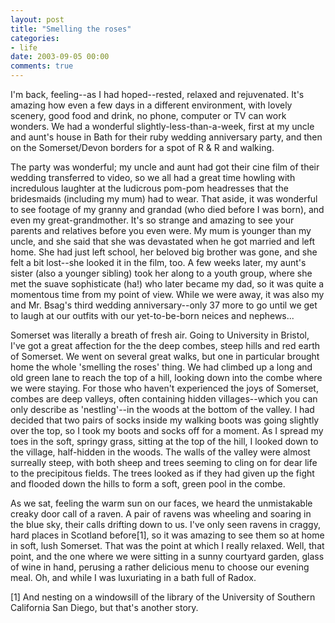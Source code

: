 ```yaml
---
layout: post
title: "Smelling the roses"
categories:
- life
date: 2003-09-05 00:00
comments: true
---
```


<p>I'm back, feeling--as I had hoped--rested, relaxed and rejuvenated. It's amazing how even a few days in a different environment, with lovely scenery, good food and drink, no phone, computer or TV can work wonders. We had a wonderful slightly-less-than-a-week, first at my uncle and aunt's house in Bath for their ruby wedding anniversary party, and then on the Somerset/Devon borders for a spot of R &amp; R and walking.</p>

<p>The party was wonderful; my uncle and aunt had got their cine film of their wedding transferred to video, so we all had a great time howling with incredulous laughter at the ludicrous pom-pom headresses that the bridesmaids (including my mum) had to wear. That aside, it was wonderful to see footage of my granny and grandad (who died before I was born), and even my great-grandmother. It's so strange and amazing to see your parents and relatives before you even were. My mum is younger than my uncle, and she said that she was devastated when he got married and left home. She had just left school, her beloved big brother was gone, and she felt a bit lost--she looked it in the film, too. A few weeks later, my aunt's sister (also a younger sibling) took her along to a youth group, where she met the suave sophisticate (ha!) who later became my dad, so it was quite a momentous time from my point of view. While we were away, it was also my and Mr. Bsag's third wedding anniversary--only 37 more to go until we get to laugh at our outfits with our yet-to-be-born neices and nephews...</p>

<p>Somerset was literally a breath of fresh air. Going to University in Bristol, I've got a great affection for the the deep combes, steep hills and red earth of Somerset. We went on several great walks, but one in particular brought home the whole 'smelling the roses' thing. We had climbed up a long and old green lane to reach the top of a hill, looking down into the combe where we were staying. For those who haven't experienced the joys of Somerset, combes are deep valleys, often containing hidden villages--which you can only describe as 'nestling'--in the woods at the bottom of the valley. I had decided that two pairs of socks inside my walking boots was going slightly over the top, so I took my boots and socks off for a moment. As I spread my toes in the soft, springy grass, sitting at the top of the hill, I looked down to the village, half-hidden in the woods. The walls of the valley were almost surreally steep, with both sheep and trees seeming to cling on for dear life to the precipitous fields. The trees looked as if they had given up the fight and flooded down the hills to form a soft, green pool in the combe.</p>

<p>As we sat, feeling the warm sun on our faces, we heard the unmistakable creaky door call of a raven. A pair of ravens was wheeling and soaring in the blue sky, their calls drifting down to us. I've only seen ravens in craggy, hard places in Scotland before[1], so it was amazing to see them so at home in soft, lush Somerset. That was the point at which I really relaxed. Well, that point, and the one where we were sitting in a sunny courtyard garden, glass of wine in hand, perusing a rather delicious menu to choose our evening meal. Oh, and while I was luxuriating in a bath full of Radox.</p>

<p>[1] And nesting on a windowsill of the library of the University of Southern California San Diego, but that's another story.</p>
